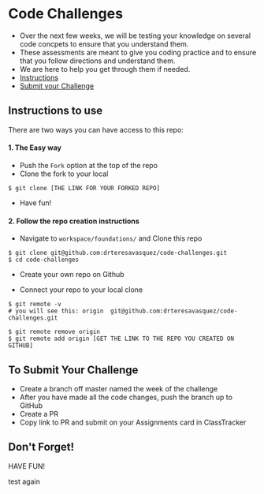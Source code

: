 # Code Challenges

- Over the next few weeks, we will be testing your knowledge on several code concpets to ensure that you understand them. 
- These assessments are meant to give you coding practice and to ensure that you follow directions and understand them.
- We are here to help you get through them if needed.
- [Instructions](#instructions-to-use)
- [Submit your Challenge](#to-submit-your-assessment)

## Instructions to use

There are two ways you can have access to this repo:
#### 1. The Easy way 
- Push the `Fork` option at the top of the repo
- Clone the fork to your local
```
$ git clone [THE LINK FOR YOUR FORKED REPO]
```
- Have fun!

#### 2. Follow the repo creation instructions
- Navigate to `workspace/foundations/` and Clone this repo
```
$ git clone git@github.com:drteresavasquez/code-challenges.git
$ cd code-challenges
```

- Create your own repo on Github

- Connect your repo to your local clone
```
$ git remote -v 
# you will see this: origin  git@github.com:drteresavasquez/code-challenges.git

$ git remote remove origin
$ git remote add origin [GET THE LINK TO THE REPO YOU CREATED ON GITHUB]
```

## To Submit Your Challenge
- Create a branch off master named the week of the challenge
- After you have made all the code changes, push the branch up to GitHub
- Create a PR
- Copy link to PR and submit on your Assignments card in ClassTracker

## Don't Forget!

HAVE FUN!
  
test again